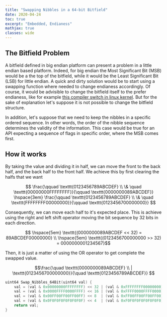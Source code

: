```yaml
---
title: "Swapping Nibbles in a 64-bit Bitfield"
date: 2020-04-24
toc: true
excerpt: "Embedded, Endianess"
mathjax: true
classes: wide	
---
```



## The Bitfield Problem


A bitfield defined in big endian platform can present a problem in a little endian based platform. Indeed, for big endian the Most Significant Bit (MSB) would be a the top of the bitfield, while it would be the Least Significant Bit (LSB) for little endian. A quick and dirty solution would be to start using a swapping function where needed to change endianess accordingly. Of course, it would be advisible to change the bitfield itself to the prefer endianess, like for example [this compiler switch in linux kernel](http://lxr.linux.no/linux+v2.6.38/include/linux/ip.h). But for the sake of explanation let's suppose it is not possible to change the bitfield structure. 

In addition, let's suppose that we need to keep the nibbles in a specific ordered sequence. In other words, the order of the nibble sequence determines the validity of the information. This case would be true for an API expecting a sequence of flags in specific order, where the MSB comes first.    


## How it works


By taking the value and dividing it in half, we can move the front to the back half, and the back half to the front half. We achieve this by first clearing the halfs that we want 

$$ \frac{\qquad \texttt{0123456789ABCDEF} \\ \& \quad \texttt{00000000FFFFFFFF}}{\qquad \texttt{0000000089ABCDEF}} \hspace{3em} 
\frac{\qquad \texttt{0123456789ABCDEF} \\ \& \quad \texttt{FFFFFFFF00000000}}{\qquad \texttt{0123456700000000}} $$

Consequently, we can move each half to it's expected place. This is achieve using the right and left shift operator moving the bit sequence by 32 bits in each direction.

$$ \hspace{5em} \texttt{(0000000089ABCDEF << 32) = 89ABCDEF00000000} \\
\hspace{5em} \texttt{(0123456700000000 >> 32) = 0000000001234567}$$

Then, it is just a matter of using the OR operator to get complete the swapped value. 

$$\frac{\quad \texttt{0000000089ABCDEF} \\ |  \texttt{0123456700000000}}{\quad \texttt{0123456789ABCDEF}} $$

```c
uint64 Swap_Nibbles_64Bit(uint64 val) {
    val = (val & 0x00000000FFFFFFFF) << 32 | (val & 0xFFFFFFFF00000000) >> 32;
    val = (val & 0x0000FFFF0000FFFF) << 16 | (val & 0xFFFF0000FFFF0000) >> 16;
    val = (val & 0x00FF00FF00FF00FF) << 8  | (val & 0xFF00FF00FF00FF00) >> 8;
    val = (val & 0x0F0F0F0F0F0F0F0F) << 4  | (val & 0xF0F0F0F0F0F0F0F0) >> 4;
    return val;
}
```